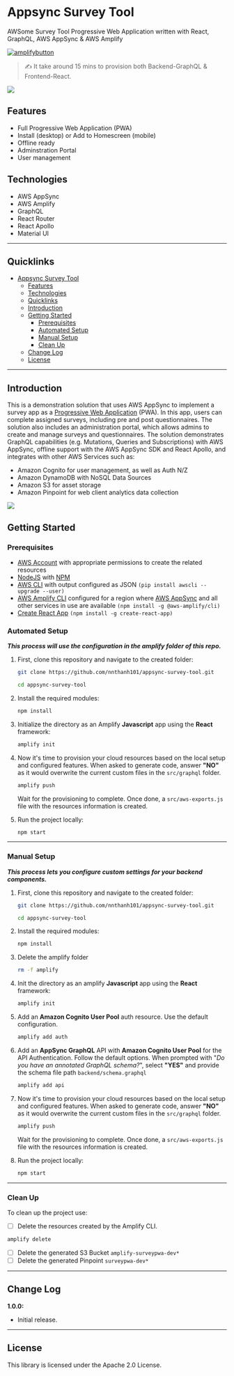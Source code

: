 # Appsync Survey Tool

AWSome Survey Tool Progressive Web Application written with React, GraphQL, AWS AppSync & AWS Amplify

[![amplifybutton](https://oneclick.amplifyapp.com/button.svg)](https://ap-southeast-1.console.aws.amazon.com/amplify/home#/deploy?repo=https://github.com/nnthanh101/appsync-survey-tool)

> ✍️ It take around 15 mins to provision both Backend-GraphQL & Frontend-React.

![](src/assets/header.png)


## Features

- Full Progressive Web Application (PWA)
- Install (desktop) or Add to Homescreen (mobile)
- Offline ready
- Adminstration Portal
- User management


## Technologies

- AWS AppSync
- AWS Amplify
- GraphQL
- React Router
- React Apollo
- Material UI

---

## Quicklinks

- [Appsync Survey Tool](#appsync-survey-tool)
  - [Features](#features)
  - [Technologies](#technologies)
  - [Quicklinks](#quicklinks)
  - [Introduction](#introduction)
  - [Getting Started](#getting-started)
    - [Prerequisites](#prerequisites)
    - [Automated Setup](#automated-setup)
    - [Manual Setup](#manual-setup)
    - [Clean Up](#clean-up)
  - [Change Log](#change-log)
  - [License](#license)

---

## Introduction

This is a demonstration solution that uses AWS AppSync to implement a survey app as a [Progressive Web Application](https://developers.google.com/web/progressive-web-apps/) (PWA). In this app, users can complete assigned surveys, including pre and post questionnaires. The solution also includes an administration portal, which allows admins to create and manage surveys and questionnaires. The solution demonstrates GraphQL capabilities (e.g. Mutations, Queries and Subscriptions) with AWS AppSync, offline support with the AWS AppSync SDK and React Apollo, and integrates with other AWS Services such as:
- Amazon Cognito for user management, as well as Auth N/Z
- Amazon DynamoDB with NoSQL Data Sources
- Amazon S3 for asset storage
- Amazon Pinpoint for web client analytics data collection

![](src/assets/surveytoolarchitecture.png)

## Getting Started

### Prerequisites

- [AWS Account](https://aws.amazon.com/) with appropriate permissions to create the related resources
- [NodeJS](https://nodejs.org/en/download/) with [NPM](https://docs.npmjs.com/getting-started/installing-node)
- [AWS CLI](http://docs.aws.amazon.com/cli/latest/userguide/installing.html) with output configured as JSON `(pip install awscli --upgrade --user)`
- [AWS Amplify CLI](https://github.com/aws-amplify/amplify-cli) configured for a region where [AWS AppSync](https://docs.aws.amazon.com/general/latest/gr/rande.html) and all other services in use are available `(npm install -g @aws-amplify/cli)`
- [Create React App](https://github.com/facebook/create-react-app) `(npm install -g create-react-app)`


### Automated Setup

***_This process will use the configuration in the amplify folder of this repo._***

1. First, clone this repository and navigate to the created folder:

   ```bash
   git clone https://github.com/nnthanh101/appsync-survey-tool.git

   cd appsync-survey-tool
   ```

2. Install the required modules:

   ```bash
   npm install
   ```

3. Initialize the directory as an Amplify **Javascript** app using the **React** framework:

   ```bash
   amplify init
   ```

4. Now it's time to provision your cloud resources based on the local setup and configured features. When asked to generate code, answer **"NO"** as it would overwrite the current custom files in the `src/graphql` folder.

   ```bash
   amplify push
   ```

   Wait for the provisioning to complete. Once done, a `src/aws-exports.js` file with the resources information is created.

5. Run the project locally:

   ```bash
   npm start
   ```
---

### Manual Setup

***_This process lets you configure custom settings for your backend components._***

1. First, clone this repository and navigate to the created folder:

   ```bash
   git clone https://github.com/nnthanh101/appsync-survey-tool.git

   cd appsync-survey-tool
   ```

2. Install the required modules:

   ```bash
   npm install
   ```

3. Delete the amplify folder

   ```bash
   rm -f amplify
   ```

4. Init the directory as an amplify **Javascript** app using the **React** framework:

   ```bash
   amplify init
   ```

5. Add an **Amazon Cognito User Pool** auth resource. Use the default configuration.

   ```bash
   amplify add auth
   ```

6. Add an **AppSync GraphQL** API with **Amazon Cognito User Pool** for the API Authentication. Follow the default options. When prompted with "_Do you have an annotated GraphQL schema?_", select **"YES"** and provide the schema file path `backend/schema.graphql`

   ```bash
   amplify add api
   ```

7. Now it's time to provision your cloud resources based on the local setup and configured features. When asked to generate code, answer **"NO"** as it would overwrite the current custom files in the `src/graphql` folder.

   ```bash
   amplify push
   ```

   Wait for the provisioning to complete. Once done, a `src/aws-exports.js` file with the resources information is created.

8. Run the project locally:

   ```bash
   npm start
   ```

---

### Clean Up

To clean up the project use:

* [ ] Delete the resources created by the Amplify CLI.

```bash
amplify delete
```

* [ ] Delete the generated S3 Bucket `amplify-surveypwa-dev*`
* [ ] Delete the generated Pinpoint `surveypwa-dev*`

---

## Change Log

**1.0.0:**
* Initial release.

---

## License

This library is licensed under the Apache 2.0 License. 